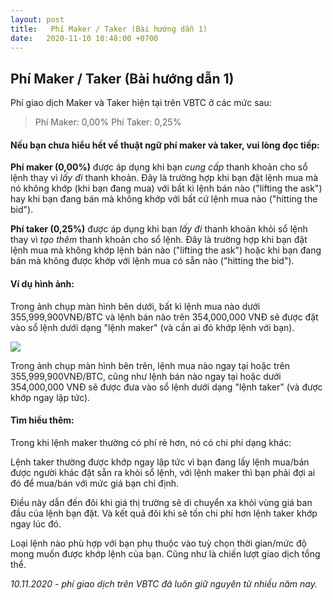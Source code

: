 ```yaml
---
layout: post
title:   Phí Maker / Taker (Bài hướng dẫn 1)
date:   2020-11-10 10:48:00 +0700
---
```

## Phí Maker / Taker (Bài hướng dẫn 1)

Phí giao dịch Maker và Taker hiện tại trên VBTC ở các mức sau:

> Phí Maker: 0,00%
Phí Taker: 0,25%

#### Nếu bạn chưa hiểu hết về thuật ngữ phí maker và taker, vui lòng đọc tiếp:

**Phí maker (0,00%)** được áp dụng khi bạn *cung cấp* thanh khoản cho sổ lệnh thay vì *lấy đi* thanh khoản.
Đây là trường hợp khi bạn đặt lệnh mua mà nó không khớp (khi bạn đang mua) với bất kì lệnh bán nào ("lifting the ask") hay khi bạn đang bán mà không khớp với bất cứ lệnh mua nào ("hitting the bid").

**Phí taker (0,25%)** được áp dụng khi bạn *lấy đi* thanh khoản khỏi sổ lệnh thay vì *tạo thêm* thanh khoản cho sổ lệnh.
Đây là trường hợp khi bạn đặt lệnh mua mà không khớp lệnh bán nào ("lifting the ask") hoặc khi bạn đang bán mà không được khớp với lệnh mua có sẵn nào ("hitting the bid").

#### Ví dụ hình ảnh:

Trong ảnh chụp màn hình bên dưới, bất kì lệnh mua nào dưới 355,999,900VNĐ/BTC và lệnh bán nào trên 354,000,000 VNĐ sẽ được đặt vào sổ lệnh dưới dạng "lệnh maker" (và cần ai đó khớp lệnh với bạn).

![](https://blog.vbtc.exchange/assets/posts/2020-11-10-maker-taker-fee-tutorial-1/maker-taker-fee-screenshot.png)

Trong ảnh chụp màn hình bên trên, lệnh mua nào ngay tại hoặc trên 355,999,900VNĐ/BTC, cũng như lệnh bán nào ngay tại hoặc dưới 354,000,000 VNĐ sẽ được đưa vào sổ lệnh dưới dạng "lệnh taker" (và được khớp ngay lập tức).

#### Tìm hiểu thêm:

Trong khi lệnh maker thường có phí rẻ hơn, nó có chi phí dạng khác:

Lệnh taker thường được khớp ngay lập tức vì bạn đang lấy lệnh mua/bán được người khác đặt sẵn ra khỏi sổ lệnh, với lệnh maker thì bạn phải đợi ai đó để mua/bán với mức giá bạn chỉ định.

Điều này dẫn đến đôi khi giá thị trường sẽ di chuyển xa khỏi vùng giá ban đầu của lệnh bạn đặt. Và kết quả đôi khi sẽ tốn chi phí hơn lệnh taker khớp ngay lúc đó.

Loại lệnh nào phù hợp với bạn phụ thuộc vào tuỳ chọn thời gian/mức độ mong muốn được khớp lệnh của bạn. Cũng như là chiến lượt giao dịch tổng thể.

*10.11.2020 - phí giao dịch trên VBTC đã luôn giữ nguyên từ nhiều năm nay.*
